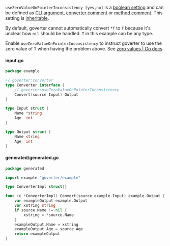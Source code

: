 `useZeroValueOnPointerInconsistency [yes,no]` is a
[boolean setting](config/define.md#boolean) and can be defined as
[CLI argument](config/define.md#cli),
[converter comment](config/define.md#converter) or
[method comment](config/define.md#method). This setting is
[inheritable](config/define.md#inheritance).

By default, goverter cannot automatically convert `*T` to `T` because it's
unclear how `nil` should be handled. `T` in this example can be any type.

Enable `useZeroValueOnPointerInconsistency` to instruct goverter to use the
zero value of `T` when having the problem above. See [zero values | Go
docs](https://go.dev/tour/basics/12)

<!-- tabs:start -->

#### **input.go**

```go
package example

// goverter:converter
type Converter interface {
	// goverter:useZeroValueOnPointerInconsistency
	Convert(source Input) Output
}

type Input struct {
	Name *string
	Age  int
}

type Output struct {
	Name string
	Age  int
}
```

#### **generated/generated.go**

```go
package generated

import example "goverter/example"

type ConverterImpl struct{}

func (c *ConverterImpl) Convert(source example.Input) example.Output {
	var exampleOutput example.Output
	var xstring string
	if source.Name != nil {
		xstring = *source.Name
	}
	exampleOutput.Name = xstring
	exampleOutput.Age = source.Age
	return exampleOutput
}
```

<!-- tabs:end -->
